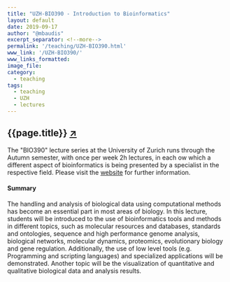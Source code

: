 ```yaml
---
title: "UZH-BIO390 - Introduction to Bioinformatics"
layout: default
date: 2019-09-17
author: "@mbaudis"
excerpt_separator: <!--more-->
permalink: '/teaching/UZH-BIO390.html'
www_link: '/UZH-BIO390/'
www_links_formatted:
image_file:
category:
  - teaching
tags:
  - teaching
  - UZH
  - lectures
---
```


## {{page.title}} [↗︎](/UZH-BIO390/)

The "BIO390" lecture series at the University of Zurich runs through the Autumn semester,
with once per week 2h lectures, in each ow which a different aspect of bioinformatics is
being presented by a specialist in the respective field. Please visit the
[website](/UZH-BIO390/) for further information.

<!--more-->

#### Summary

The handling and analysis of biological data using computational methods has become an essential part in most areas of biology. In this lecture, students will be introduced to the use of bioinformatics tools and methods in different topics, such as molecular resources and databases, standards and ontologies, sequence and high performance genome analysis, biological networks, molecular dynamics, proteomics, evolutionary biology and gene regulation. Additionally, the use of low level tools (e.g. Programming and scripting languages) and specialized applications will be demonstrated. Another topic will be the visualization of quantitative and qualitative biological data and analysis results.
